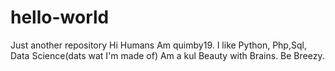 # hello-world
Just another repository
Hi Humans
Am quimby19. I like Python, Php,Sql, Data Science(dats wat I'm made of)
Am a kul Beauty with Brains.
Be Breezy.
